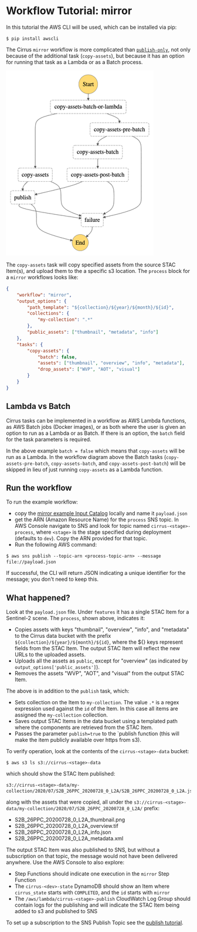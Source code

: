# Workflow Tutorial: mirror

In this tutorial the AWS CLI will be used, which can be installed via pip:

```
$ pip install awscli
```

The Cirrus `mirror` workflow is more complicated than
[`publish-only`](tutorial-publish.md), not only because of the additional
task (`copy-assets`), but because it has an option for running that task
as a Lambda or as a Batch process.

![](images/workflow-mirror.png)

The `copy-assets` task will copy specified assets from the source
STAC Item(s), and upload them to the a specific s3 location.
The `process` block for a `mirror` workflows looks like:

```json
{
    "workflow": "mirror",
    "output_options": {
        "path_template": "${collection}/${year}/${month}/${id}",
        "collections": {
            "my-collection": ".*"
        },
        "public_assets": ["thumbnail", "metadata", "info"]
    },
    "tasks": {
        "copy-assets": {
            "batch": false,
            "assets": ["thumbnail", "overview", "info", "metadata"],
            "drop_assets": ["WVP", "AOT", "visual"]
        }
    }
}
```

## Lambda vs Batch

Cirrus tasks can be implemented in a workflow as AWS Lambda functions,
as AWS Batch jobs (Docker images), or as both where the user is given
an option to run as a Lambda or as Batch. If there is an option, the
`batch` field for the task parameters is required.

In the above example `batch = false` which means that `copy-assets` will
be run as a Lambda. In the workflow diagram above the Batch tasks
(`copy-assets-pre-batch`, `copy-assets-batch`, and `copy-assets-post-batch`)
will be skipped in lieu of just running `copy-assets` as a Lambda function.


## Run the workflow

To run the example workflow:

- copy the [mirror example Input Catalog](examples/mirror.json) locally
  and name it `payload.json`
- get the ARN (Amazon Resource Name) for the `process` SNS topic.
  In AWS Console navigate to SNS and look for topic named
  `cirrus-<stage>-process`, where `<stage>` is the stage specified
  during deployment (defaults to `dev`). Copy the ARN provided for
  that topic.
- Run the following AWS command:

```
$ aws sns publish --topic-arn <process-topic-arn> --message file://payload.json
```

If successful, the CLI will return JSON indicating a unique identifier
for the message; you don't need to keep this.


## What happened?

Look at the `payload.json` file. Under `features` it has a single STAC
Item for a Sentinel-2 scene. The `process`, shown above, indicates it:

- Copies assets with keys "thumbnail", "overview", "info", and "metadata"
  to the Cirrus data bucket with the prefix
  `${collection}/${year}/${month}/${id}`,
  where the ${} keys represent fields from the STAC Item.
  The output STAC Item will reflect the new URLs to the uploaded assets.
- Uploads all the assets as `public`, except for "overview"
  (as indicated by `output_options['public_assets']`).
- Removes the assets "WVP", "AOT", and "visual" from the output STAC Item.

The above is in addition to the `publish` task, which:

- Sets collection on the Item to `my-collection`. The value `.*` is a regex
  expression used against the `id` of the Item. In this case all items are
  assigned the `my-collection` collection.
- Saves output STAC Items in the data bucket using a templated path where
  the components are retrieved from the STAC Item.
- Passes the parameter `publish=true` to the `publish function
  (this will make the item publicly available over https from s3).

To verify operation, look at the contents of the `cirrus-<stage>-data` bucket:

```
$ aws s3 ls s3://cirrus-<stage>-data
```

which should show the STAC Item published:

```
s3://cirrus-<stage>-data/my-collection/2020/07/S2B_26PPC_20200728_0_L2A/S2B_26PPC_20200728_0_L2A.json
```

along with the assets that were copied, all under the
`s3://cirrus-<stage>-data/my-collection/2020/07/S2B_26PPC_20200728_0_L2A/`
prefix:

- S2B_26PPC_20200728_0_L2A_thumbnail.png
- S2B_26PPC_20200728_0_L2A_overview.tif
- S2B_26PPC_20200728_0_L2A_info.json
- S2B_26PPC_20200728_0_L2A_metadata.xml

The output STAC Item was also published to SNS, but without a subscription
on that topic, the message would not have been delivered anywhere.
Use the AWS Console to also explore:

- Step Functions should indicate one execution in the `mirror` Step Function
- The `cirrus-<dev>-state` DynamoDB should show an Item where `cirrus_state`
  starts with `COMPLETED`, and the `id` starts with `mirror`
- The `/aws/lambda/cirrus-<stage>-publish` CloudWatch Log Group should contain
  logs for the publishing and will indicate the STAC Item being added to s3 and
  published to SNS

To set up a subscription to the SNS Publish Topic see the
[publish tutorial](tutorial-publish.md).
